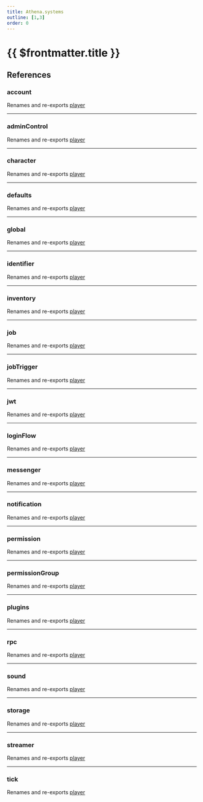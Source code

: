 ```yaml
---
title: Athena.systems
outline: [1,3]
order: 0
---
```


# {{ $frontmatter.title }}


## References

### account

Renames and re-exports [player](server_config.md#player)

___

### adminControl

Renames and re-exports [player](server_config.md#player)

___

### character

Renames and re-exports [player](server_config.md#player)

___

### defaults

Renames and re-exports [player](server_config.md#player)

___

### global

Renames and re-exports [player](server_config.md#player)

___

### identifier

Renames and re-exports [player](server_config.md#player)

___

### inventory

Renames and re-exports [player](server_config.md#player)

___

### job

Renames and re-exports [player](server_config.md#player)

___

### jobTrigger

Renames and re-exports [player](server_config.md#player)

___

### jwt

Renames and re-exports [player](server_config.md#player)

___

### loginFlow

Renames and re-exports [player](server_config.md#player)

___

### messenger

Renames and re-exports [player](server_config.md#player)

___

### notification

Renames and re-exports [player](server_config.md#player)

___

### permission

Renames and re-exports [player](server_config.md#player)

___

### permissionGroup

Renames and re-exports [player](server_config.md#player)

___

### plugins

Renames and re-exports [player](server_config.md#player)

___

### rpc

Renames and re-exports [player](server_config.md#player)

___

### sound

Renames and re-exports [player](server_config.md#player)

___

### storage

Renames and re-exports [player](server_config.md#player)

___

### streamer

Renames and re-exports [player](server_config.md#player)

___

### tick

Renames and re-exports [player](server_config.md#player)
